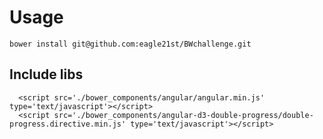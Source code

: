 # Usage
`bower install git@github.com:eagle21st/BWchallenge.git`
## Include libs
```
  <script src='./bower_components/angular/angular.min.js' type='text/javascript'></script>
  <script src='./bower_components/angular-d3-double-progress/double-progress.directive.min.js' type='text/javascript'></script>
```
  
